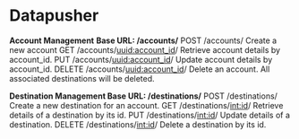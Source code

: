 # Datapusher

**Account Management**
**Base URL: /accounts/**
POST	/accounts/	                    Create a new account
GET	/accounts/<uuid:account_id>/	    Retrieve account details by account_id.
PUT	/accounts/<uuid:account_id>/	    Update account details by account_id.
DELETE	/accounts/<uuid:account_id>/	Delete an account. All associated destinations will be deleted.


**Destination Management
Base URL: /destinations/**
POST	/destinations/	             Create a new destination for an account.
GET	/destinations/<int:id>/	       Retrieve details of a destination by its id.
PUT	/destinations/<int:id>/	       Update details of a destination.
DELETE	/destinations/<int:id>/	   Delete a destination by its id.
